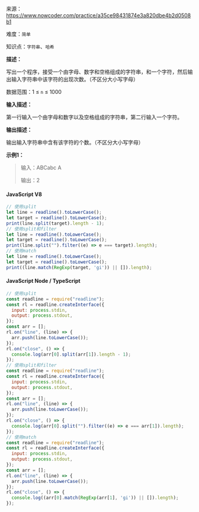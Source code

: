 来源：<https://www.nowcoder.com/practice/a35ce98431874e3a820dbe4b2d0508b1>

难度：`简单`

知识点：`字符串`、`哈希`

**描述：**

写出一个程序，接受一个由字母、数字和空格组成的字符串，和一个字符，然后输出输入字符串中该字符的出现次数。（不区分大小写字母）

数据范围：1 ≤ `n` ≤ 1000

**输入描述：**

第一行输入一个由字母和数字以及空格组成的字符串，第二行输入一个字符。

**输出描述：**

输出输入字符串中含有该字符的个数。（不区分大小写字母）

**示例1：**

> 输入：ABCabc A
>
> 输出：2

<!-- tabs:start -->

#### **JavaScript V8**

```javascript
// 使用split
let line = readline().toLowerCase();
let target = readline().toLowerCase();
print(line.split(target).length - 1);
// 使用split和filter
let line = readline().toLowerCase();
let target = readline().toLowerCase();
print(line.split("").filter((e) => e === target).length);
// 使用match
let line = readline().toLowerCase();
let target = readline().toLowerCase();
print((line.match(RegExp(target, 'gi')) || []).length);
```

#### **JavaScript Node / TypeScript**

```javascript
// 使用split
const readline = require("readline");
const rl = readline.createInterface({
  input: process.stdin,
  output: process.stdout,
});
const arr = [];
rl.on("line", (line) => {
  arr.push(line.toLowerCase());
});
rl.on("close", () => {
  console.log(arr[0].split(arr[1]).length - 1);
});
// 使用split和filter
const readline = require("readline");
const rl = readline.createInterface({
  input: process.stdin,
  output: process.stdout,
});
const arr = [];
rl.on("line", (line) => {
  arr.push(line.toLowerCase());
});
rl.on("close", () => {
  console.log(arr[0].split("").filter((e) => e === arr[1]).length);
});
// 使用match
const readline = require("readline");
const rl = readline.createInterface({
  input: process.stdin,
  output: process.stdout,
});
const arr = [];
rl.on("line", (line) => {
  arr.push(line.toLowerCase());
});
rl.on("close", () => {
  console.log((arr[0].match(RegExp(arr[1], 'gi')) || []).length);
});
```

<!-- tabs:end -->
